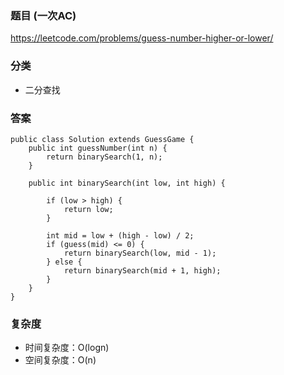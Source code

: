 ### 题目 (一次AC)
https://leetcode.com/problems/guess-number-higher-or-lower/

### 分类
* 二分查找

### 答案
```
public class Solution extends GuessGame {
    public int guessNumber(int n) {
        return binarySearch(1, n);
    }
    
    public int binarySearch(int low, int high) {
        
        if (low > high) {
            return low;
        }
        
        int mid = low + (high - low) / 2;
        if (guess(mid) <= 0) {
            return binarySearch(low, mid - 1);
        } else {
            return binarySearch(mid + 1, high);
        }
    }
}
```

### 复杂度
* 时间复杂度：O(logn)
* 空间复杂度：O(n)
